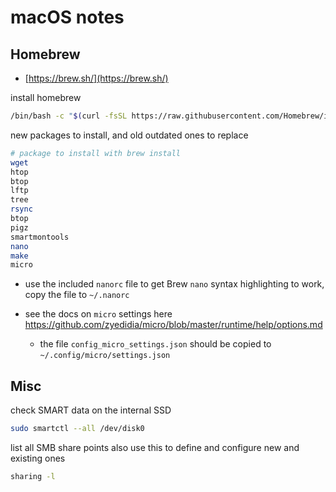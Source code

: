 # macOS notes

## Homebrew

- [https://brew.sh/](https://brew.sh/)

install homebrew

```bash
/bin/bash -c "$(curl -fsSL https://raw.githubusercontent.com/Homebrew/install/HEAD/install.sh)"
```

new packages to install, and old outdated ones to replace

```bash
# package to install with brew install
wget
htop 
btop
lftp
tree
rsync
btop
pigz
smartmontools
nano
make
micro
```

- use the included `nanorc` file to get Brew `nano` syntax highlighting to work, copy the file to `~/.nanorc`

- see the docs on `micro` settings here https://github.com/zyedidia/micro/blob/master/runtime/help/options.md
  - the file `config_micro_settings.json` should be copied to `~/.config/micro/settings.json`

## Misc

check SMART data on the internal SSD

```bash
sudo smartctl --all /dev/disk0
```

list all SMB share points 
also use this to define and configure new and existing ones
```bash
sharing -l
```
